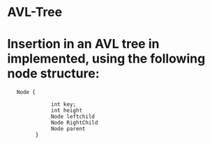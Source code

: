 # AVL-Tree
# Insertion in an AVL tree in implemented, using the following node structure:

       Node { 

                  int key;
                  int height
                  Node leftchild
                  Node RightChild
                  Node parent
             }
